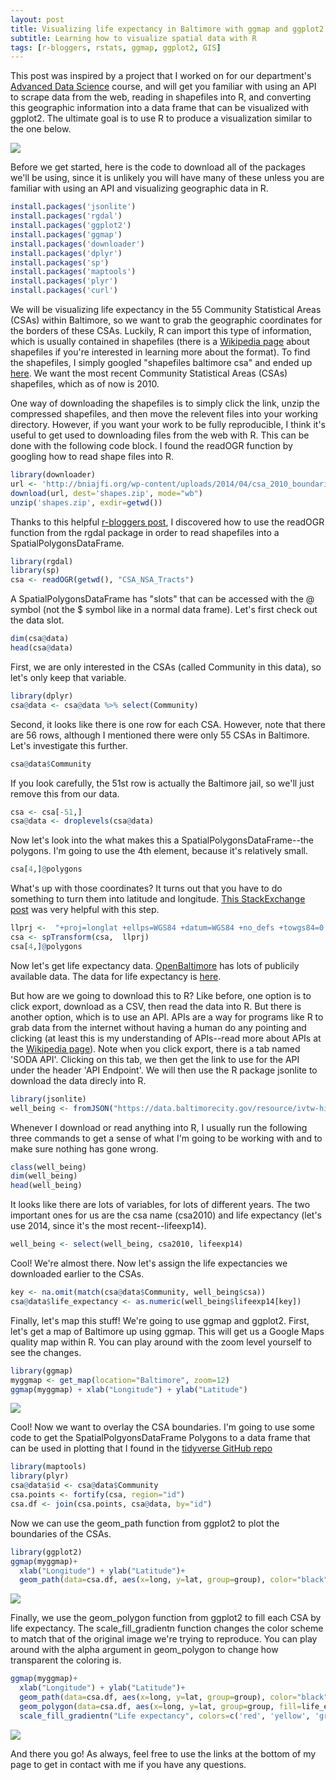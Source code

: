 ```yaml
---
layout: post
title: Visualizing life expectancy in Baltimore with ggmap and ggplot2
subtitle: Learning how to visualize spatial data with R
tags: [r-bloggers, rstats, ggmap, ggplot2, GIS]
---
```


This post was inspired by a project that I worked on for our department's [Advanced Data Science](http://jtleek.com/advdatasci16/) course, and will get you familiar with using an API to scrape data from the web, reading in shapefiles into R, and converting this geographic information into a data frame that can be visualized with ggplot2. The ultimate goal is to use R to produce a visualization similar to the one below.

![]({{site_url}}/img/blog_images/baltimore_life_expectancy.png)

Before we get started, here is the code to download all of the packages we'll be using, since it is unlikely you will have many of these unless you are familiar with using an API and visualizing geographic data in R.


```r
install.packages('jsonlite')
install.packages('rgdal')
install.packages('ggplot2')
install.packages('ggmap')
install.packages('downloader')
install.packages('dplyr')
install.packages('sp')
install.packages('maptools')
install.packages('plyr')
install.packages('curl')
```

We will be visualizing life expectancy in the 55 Community Statistical Areas (CSAs) within Baltimore, so we want to grab the geographic coordinates for the borders of these CSAs. Luckily, R can import this type of information, which is usually contained in shapefiles (there is a [Wikipedia page](https://en.wikipedia.org/wiki/Shapefile) about shapefiles if you're interested in learning more about the format). To find the shapefiles, I simply googled "shapefiles baltimore csa" and ended up [here](http://bniajfi.org/mapping-resources/). We want the most recent Community Statistical Areas (CSAs) shapefiles, which as of now is 2010. 

One way of downloading the shapefiles is to simply click the link, unzip the compressed shapefiles, and then move the relevent files into your working directory. However, if you want your work to be fully reproducible, I think it's useful to get used to downloading files from the web with R. This can be done with the following code block. I found the readOGR function by googling how to read shape files into R.

```r
library(downloader)
url <- 'http://bniajfi.org/wp-content/uploads/2014/04/csa_2010_boundaries.zip'
download(url, dest='shapes.zip', mode="wb")
unzip('shapes.zip', exdir=getwd())
```

Thanks to this helpful [r-bloggers post](https://www.r-bloggers.com/things-i-forget-reading-a-shapefile-in-r-with-readogr/), I discovered how to use the readOGR function from the rgdal package in order to read shapefiles into a SpatialPolygonsDataFrame.


```r
library(rgdal)
library(sp)
csa <- readOGR(getwd(), "CSA_NSA_Tracts")
```

A SpatialPolygonsDataFrame has "slots" that can be accessed with the @ symbol (not the \$ symbol like in a normal data frame). Let's first check out the data slot.


```r
dim(csa@data)
head(csa@data)
```

First, we are only interested in the CSAs (called Community in this data), so let's only keep that variable.


```r
library(dplyr)
csa@data <- csa@data %>% select(Community)
```
Second, it looks like there is one row for each CSA. However, note that there are 56 rows, although I mentioned there were only 55 CSAs in Baltimore. Let's investigate this further.


```r
csa@data$Community
```

If you look carefully, the 51st row is actually the Baltimore jail, so we'll just remove this from our data. 

```r
csa <- csa[-51,]
csa@data <- droplevels(csa@data)
```

Now let's look into the what makes this a SpatialPolygonsDataFrame--the polygons. I'm going to use the 4th element, because it's relatively small.


```r
csa[4,]@polygons
```

What's up with those coordinates? It turns out that you have to do something to turn them into latitude and longitude. [This StackExchange post](http://gis.stackexchange.com/questions/142156/r-how-to-get-latitudes-and-longitudes-from-a-rasterlayer) was very helpful with this step.


```r
llprj <-  "+proj=longlat +ellps=WGS84 +datum=WGS84 +no_defs +towgs84=0,0,0"
csa <- spTransform(csa,  llprj)
csa[4,]@polygons
```

Now let's get life expectancy data. [OpenBaltimore](https://data.baltimorecity.gov) has lots of publicily available data. The data for life expectancy is [here](https://data.baltimorecity.gov/Neighborhoods/Children-and-Family-Health-Well-Being-2010-2014-/rtbq-mnni). 

But how are we going to download this to R? Like before, one option is to click export, download as a CSV, then read the data into R. But there is another option, which is to use an API. APIs are a way for programs like R to grab data from the internet without having a human do any pointing and clicking (at least this is my understanding of APIs--read more about APIs at the [Wikipedia page](https://en.wikipedia.org/wiki/Application_programming_interface)). Note when you click export, there is a tab named 'SODA API'. Clicking on this tab, we then get the link to use for the API under the header 'API Endpoint'. We will then use the R package jsonlite to download the data direcly into R.


```r
library(jsonlite)
well_being <- fromJSON("https://data.baltimorecity.gov/resource/ivtw-hiv6.json")
```

Whenever I download or read anything into R, I usually run the following three commands to get a sense of what I'm going to be working with and to make sure nothing has gone wrong.


```r
class(well_being)
dim(well_being)
head(well_being)
```

It looks like there are lots of variables, for lots of different years. The two important ones for us are the csa name (csa2010) and life expectancy (let's use 2014, since it's the most recent--lifeexp14).


```r
well_being <- select(well_being, csa2010, lifeexp14)
```

Cool! We're almost there. Now let's assign the life expectancies we downloaded earlier to the CSAs.


```r
key <- na.omit(match(csa@data$Community, well_being$csa))
csa@data$life_expectancy <- as.numeric(well_being$lifeexp14[key])
```

Finally, let's map this stuff! We're going to use ggmap and ggplot2. First, let's get a map of Baltimore up using ggmap. This will get us a Google Maps quality map within R. You can play around with the zoom level yourself to see the changes.


```r
library(ggmap)
myggmap <- get_map(location="Baltimore", zoom=12)
ggmap(myggmap) + xlab("Longitude") + ylab("Latitude")
```

![]({{site_url}}/img/blog_images/visualizing-life-expectancy-in-baltimore-with-ggmap_files/figure-html/unnamed-chunk-14-1.png)<!-- -->

Cool! Now we want to overlay the CSA boundaries. I'm going to use some code to get the SpatialPolgyonsDataFrame Polygons to a data frame that can be used in plotting that I found in the [tidyverse GitHub repo](https://github.com/tidyverse/ggplot2/wiki/plotting-polygon-shapefiles)


```r
library(maptools)
library(plyr)
csa@data$id <- csa@data$Community
csa.points <- fortify(csa, region="id")
csa.df <- join(csa.points, csa@data, by="id")
```

Now we can use the geom_path function from ggplot2 to plot the boundaries of the CSAs.


```r
library(ggplot2)
ggmap(myggmap)+ 
  xlab("Longitude") + ylab("Latitude")+
  geom_path(data=csa.df, aes(x=long, y=lat, group=group), color="black")
```

![]({{site_url}}/img/blog_images/visualizing-life-expectancy-in-baltimore-with-ggmap_files/figure-html/unnamed-chunk-16-1.png)<!-- -->

Finally, we use the geom_polygon function from ggplot2 to fill each CSA by life expectancy. The scale_fill_gradientn function changes the color scheme to match that of the original image we're trying to reproduce. You can play around with the alpha argument in geom_polygon to change how transparent the coloring is.


```r
ggmap(myggmap)+ 
  xlab("Longitude") + ylab("Latitude")+
  geom_path(data=csa.df, aes(x=long, y=lat, group=group), color="black")+
  geom_polygon(data=csa.df, aes(x=long, y=lat, group=group, fill=life_expectancy), alpha=.75) +
  scale_fill_gradientn("Life expectancy", colors=c('red', 'yellow', 'green'))
```

![]({{site_url}}/img/blog_images/visualizing-life-expectancy-in-baltimore-with-ggmap_files/figure-html/unnamed-chunk-17-1.png)<!-- -->

And there you go! As always, feel free to use the links at the bottom of my page to get in contact with me if you have any questions.  
